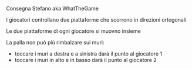 Consegna Stefano aka WhatTheGame

I giocatori controllano due piattaforme che scorrono in direzioni ortogonali

Le due piattaforme di ogni giocatore si muovno insieme

La palla non può più rimbalzare sui muri: 
- toccare i muri a destra e a sinistra darà il punto al giocatore 1
- toccare i muri in alto e in basso darà il punto al giocatore 2
